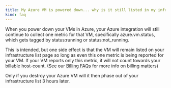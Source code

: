 ```yaml
---
title: My Azure VM is powered down... why is it still listed in my infrastructure list?
kind: faq
---
```


When you power down your VMs in Azure, your Azure integration will still continue to collect one metric for that VM, specifically azure.vm.status, which gets tagged by status:running or status:not_running.

This is intended, but one side effect is that the VM will remain listed on your infrastructure list page so long as even this one metric is being reported for your VM. If your VM reports only this metric, it will not count towards your billable host-count. (See our [Billing FAQs][1] for more info on billing matters)

Only if you destroy your Azure VM will it then phase out of your infrastructure list 3 hours later.

[1]: /account_management/faq

